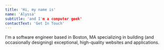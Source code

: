 ```yaml
---
title: 'Hi, my name is'
name: 'Alyssa'
subtitle: 'and I'm a computer geek'
contactText: 'Get In Touch'
---
```


I'm a software engineer based in Boston, MA specializing in building (and occasionally designing) exceptional, high-quality websites and applications.
